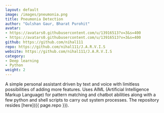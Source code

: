 ```yaml
---
layout: default
image: /images/pneumonia.png
title: Pneumonia Detection
author: "Gulshan Gaur, Bharat Purohit"
avatar: 
- https://avatars0.githubusercontent.com/u/13916513?v=3&s=400
- https://avatars0.githubusercontent.com/u/13916513?v=3&s=400
github: https://github.com/nihal111
repo: https://github.com/nihal111/J.A.R.V.I.S
website: https://github.com/nihal111/J.A.R.V.I.S
category:
- Deep learning
- Python
weight: 2
---
```


A simple personal assistant driven by text and voice with limitless possibilities of adding more features. Uses AIML (Artificial Intelligence Markup Language) for pattern matching and chatbot abilities along with a few python and shell scripts to carry out system processes. The repository resides [here]({{ page.repo }}).
